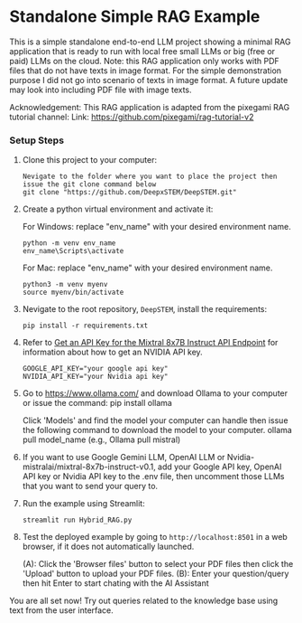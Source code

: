 # Standalone Simple RAG Example

This is a simple standalone end-to-end LLM project showing a minimal RAG application that is ready to run with local free small LLMs or big (free or paid) LLMs on the cloud. 
Note: this RAG application only works with PDF files that do not have texts in image format. For the simple demonstration purpose I did not go into scenario of texts in image format. A future update may look into including PDF file with image texts.

Acknowledgement: This RAG application is adapted from the pixegami RAG tutorial channel:
Link: https://github.com/pixegami/rag-tutorial-v2

### Setup Steps

1. Clone this project to your computer:

   ```console
   Nevigate to the folder where you want to place the project then issue the git clone command below
   git clone "https://github.com/DeepxSTEM/DeepSTEM.git"
   
   ```

2. Create a python virtual environment and activate it:

   For Windows: replace "env_name" with your desired environment name.

   ```console
   python -m venv env_name
   env_name\Scripts\activate
   ```

   For Mac: replace "env_name" with your desired environment name.
   
   ```console
   python3 -m venv myenv
   source myenv/bin/activate
   ```

3. Nevigate to the root repository, `DeepSTEM`, install the requirements:

   ```console
   pip install -r requirements.txt
   ```

4. Refer to [Get an API Key for the Mixtral 8x7B Instruct API Endpoint](https://nvidia.github.io/GenerativeAIExamples/latest/api-catalog.html#get-an-api-key-for-the-mixtral-8x7b-instruct-api-endpoint)
   for information about how to get an NVIDIA API key.

   ```.env file
   GOOGLE_API_KEY="your google api key"
   NVIDIA_API_KEY="your Nvidia api key"
   ```

5. Go to https://www.ollama.com/ and download Ollama to your computer or issue the command:
   pip install ollama

   Click 'Models' and find the model your computer can handle then issue the following command to download the model to your computer.
   ollama pull model_name (e.g., Ollama pull mistral)

6. If you want to use Google Gemini LLM, OpenAI LLM or Nvidia-mistralai/mixtral-8x7b-instruct-v0.1, 
   add your Google API key, OpenAI API key or Nvidia API key to the .env file, then uncomment those LLMs that you want to send your query to.

7. Run the example using Streamlit:

   ```console
   streamlit run Hybrid_RAG.py
   ```

8. Test the deployed example by going to `http://localhost:8501` in a web browser, if it does not 
   automatically launched.
   
   (A): Click the 'Browser files' button to select your PDF files then click the 'Upload' button
        to upload your PDF files.
   (B): Enter your question/query then hit Enter to start chating with the AI Assistant

You are all set now! Try out queries related to the knowledge base using text from the user interface.
